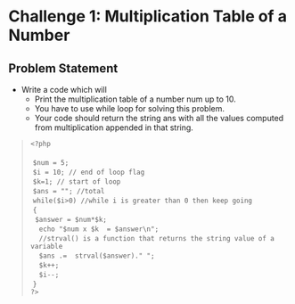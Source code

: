 # Challenge 1: Multiplication Table of a Number
## Problem Statement
- Write a code which will
    - Print the multiplication table of a number num up to 10.
    - You have to use while loop for solving this problem.
    - Your code should return the string ans with all the values computed from multiplication appended in that string.

>`<?php`<br/>	
>&nbsp;`$num = 5;`<br/>
>&nbsp;`$i = 10; // end of loop flag`<br/>
>&nbsp;`$k=1; // start of loop `<br/>
>&nbsp;`$ans = ""; //total` <br/>
>&nbsp;`while($i>0) //while i is greater than 0 then keep going`<br/>
>&nbsp;`{`<br/>
>&nbsp;&nbsp;` $answer = $num*$k; `<br/>
>&nbsp;&nbsp;` echo "$num x $k  = $answer\n";`<br/>
>&nbsp;&nbsp;` //strval() is a function that returns the string value of a variable`<br/>
>&nbsp;&nbsp;` $ans .=  strval($answer)." ";`<br/>
>&nbsp;&nbsp;` $k++;`<br/>
>&nbsp;&nbsp;` $i--;`<br/>
>&nbsp;`}`<br/>
>`?>`<br/>